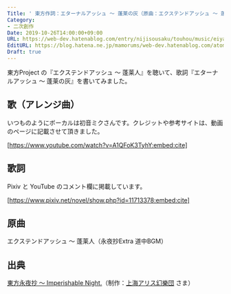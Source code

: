 ```yaml
---
Title: ' 東方作詞：エターナルアッシュ ～ 蓬莱の灰（原曲：エクステンドアッシュ ～ 蓬莱人）'
Category:
- 二次創作
Date: 2019-10-26T14:00:00+09:00
URL: https://web-dev.hatenablog.com/entry/nijisousaku/touhou/music/eiyasyou/eternal-ash
EditURL: https://blog.hatena.ne.jp/mamorums/web-dev.hatenablog.com/atom/entry/26006613449353650
Draft: true
---
```


東方Project の『エクステンドアッシュ ～ 蓬莱人』を聴いて、歌詞『エターナルアッシュ ～ 蓬莱の灰』を書いてみました。


## 歌（アレンジ曲）
いつものようにボーカルは初音ミクさんです。クレジットや参考サイトは、動画のページに記載させて頂きました。

[https://www.youtube.com/watch?v=A1QFoK3TyhY:embed:cite]


## 歌詞
Pixiv と YouTube のコメント欄に掲載しています。

[https://www.pixiv.net/novel/show.php?id=11713378:embed:cite]


## 原曲
エクステンドアッシュ ～ 蓬莱人（永夜抄Extra 道中BGM）


## 出典
[東方永夜抄 ～ Imperishable Night.](https://www16.big.or.jp/~zun/html/th08top.html)（制作：[上海アリス幻樂団](https://www16.big.or.jp/~zun/) さま）
